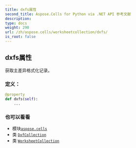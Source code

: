 ```yaml
---
title: dxfs属性
second_title: Aspose.Cells for Python via .NET API 参考文献
description:
type: docs
weight: 290
url: /zh/aspose.cells/worksheetcollection/dxfs/
is_root: false
---
```

## dxfs属性

获取主差异格式化记录。
### 定义：
```python
@property
def dxfs(self):
    ...
```

### 也可以看看
* 模块[`aspose.cells`](../../)
* 类 [`DxfCollection`](/cells/python-net/zh/aspose.cells/dxfcollection)
* 类 [`WorksheetCollection`](/cells/python-net/zh/aspose.cells/worksheetcollection)
